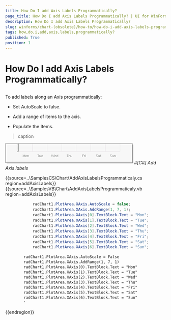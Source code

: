 ```yaml
---
title: How Do I add Axis Labels Programmatically?
page_title: How Do I add Axis Labels Programmatically? | UI for WinForms Documentation
description: How Do I add Axis Labels Programmatically?
slug: winforms/chart-(obsolete)/how-to/how-do-i-add-axis-labels-programmatically?
tags: how,do,i,add,axis,labels,programmatically?
published: True
position: 1
---
```


# How Do I add Axis Labels Programmatically?



## 

To add labels along an Axis programmatically:

* Set AutoScale to false.

* Add a range of items to the axis.

* Populate the Items.




>caption 

![chart-how-to-add-axis-labels-programmatically 001](images/chart-how-to-add-axis-labels-programmatically001.png)#_[C#] Add Axis labels_

	



{{source=..\SamplesCS\Chart\AddAxisLabelsProgrammaticaly.cs region=addAxisLabels}} 
{{source=..\SamplesVB\Chart\AddAxisLabelsProgrammaticaly.vb region=addAxisLabels}} 

````C#
            radChart1.PlotArea.XAxis.AutoScale = false;
            radChart1.PlotArea.XAxis.AddRange(1, 7, 1);
            radChart1.PlotArea.XAxis[0].TextBlock.Text = "Mon";
            radChart1.PlotArea.XAxis[1].TextBlock.Text = "Tue";
            radChart1.PlotArea.XAxis[2].TextBlock.Text = "Wed";
            radChart1.PlotArea.XAxis[3].TextBlock.Text = "Thu";
            radChart1.PlotArea.XAxis[4].TextBlock.Text = "Fri";
            radChart1.PlotArea.XAxis[5].TextBlock.Text = "Sat";
            radChart1.PlotArea.XAxis[6].TextBlock.Text = "Sun";
````
````VB.NET
        radChart1.PlotArea.XAxis.AutoScale = False
        radChart1.PlotArea.XAxis.AddRange(1, 7, 1)
        radChart1.PlotArea.XAxis(0).TextBlock.Text = "Mon"
        radChart1.PlotArea.XAxis(1).TextBlock.Text = "Tue"
        radChart1.PlotArea.XAxis(2).TextBlock.Text = "Wed"
        radChart1.PlotArea.XAxis(3).TextBlock.Text = "Thu"
        radChart1.PlotArea.XAxis(4).TextBlock.Text = "Fri"
        radChart1.PlotArea.XAxis(5).TextBlock.Text = "Sat"
        radChart1.PlotArea.XAxis(6).TextBlock.Text = "Sun"
        '
````

{{endregion}} 





